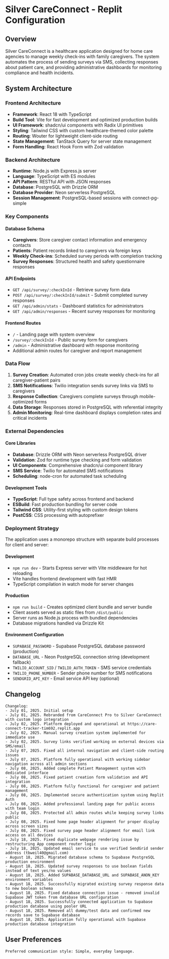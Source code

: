 # Silver CareConnect - Replit Configuration

## Overview

Silver CareConnect is a healthcare application designed for home care agencies to manage weekly check-ins with family caregivers. The system automates the process of sending surveys via SMS, collecting responses about patient care, and providing administrative dashboards for monitoring compliance and health incidents.

## System Architecture

### Frontend Architecture
- **Framework**: React 18 with TypeScript
- **Build Tool**: Vite for fast development and optimized production builds
- **UI Framework**: shadcn/ui components with Radix UI primitives
- **Styling**: Tailwind CSS with custom healthcare-themed color palette
- **Routing**: Wouter for lightweight client-side routing
- **State Management**: TanStack Query for server state management
- **Form Handling**: React Hook Form with Zod validation

### Backend Architecture
- **Runtime**: Node.js with Express.js server
- **Language**: TypeScript with ES modules
- **API Pattern**: RESTful API with JSON responses
- **Database**: PostgreSQL with Drizzle ORM
- **Database Provider**: Neon serverless PostgreSQL
- **Session Management**: PostgreSQL-based sessions with connect-pg-simple

### Key Components

#### Database Schema
- **Caregivers**: Store caregiver contact information and emergency contacts
- **Patients**: Patient records linked to caregivers via foreign keys
- **Weekly Check-ins**: Scheduled survey periods with completion tracking
- **Survey Responses**: Structured health and safety questionnaire responses

#### API Endpoints
- `GET /api/survey/:checkInId` - Retrieve survey form data
- `POST /api/survey/:checkInId/submit` - Submit completed survey responses
- `GET /api/admin/stats` - Dashboard statistics for administrators
- `GET /api/admin/responses` - Recent survey responses for monitoring

#### Frontend Routes
- `/` - Landing page with system overview
- `/survey/:checkInId` - Public survey form for caregivers
- `/admin` - Administrative dashboard with response monitoring
- Additional admin routes for caregiver and report management

### Data Flow

1. **Survey Creation**: Automated cron jobs create weekly check-ins for all caregiver-patient pairs
2. **SMS Notifications**: Twilio integration sends survey links via SMS to caregivers
3. **Response Collection**: Caregivers complete surveys through mobile-optimized forms
4. **Data Storage**: Responses stored in PostgreSQL with referential integrity
5. **Admin Monitoring**: Real-time dashboard displays completion rates and critical incidents

### External Dependencies

#### Core Libraries
- **Database**: Drizzle ORM with Neon serverless PostgreSQL driver
- **Validation**: Zod for runtime type checking and form validation
- **UI Components**: Comprehensive shadcn/ui component library
- **SMS Service**: Twilio for automated SMS notifications
- **Scheduling**: node-cron for automated task scheduling

#### Development Tools
- **TypeScript**: Full type safety across frontend and backend
- **ESBuild**: Fast production bundling for server code
- **Tailwind CSS**: Utility-first styling with custom design tokens
- **PostCSS**: CSS processing with autoprefixer

### Deployment Strategy

The application uses a monorepo structure with separate build processes for client and server:

#### Development
- `npm run dev` - Starts Express server with Vite middleware for hot reloading
- Vite handles frontend development with fast HMR
- TypeScript compilation in watch mode for server changes

#### Production
- `npm run build` - Creates optimized client bundle and server bundle
- Client assets served as static files from `/dist/public`
- Server runs as Node.js process with bundled dependencies
- Database migrations handled via Drizzle Kit

#### Environment Configuration
- `SUPABASE_PASSWORD` - Supabase PostgreSQL database password (production)
- `DATABASE_URL` - Neon PostgreSQL connection string (development fallback)
- `TWILIO_ACCOUNT_SID` / `TWILIO_AUTH_TOKEN` - SMS service credentials  
- `TWILIO_PHONE_NUMBER` - Sender phone number for SMS notifications
- `SENDGRID_API_KEY` - Email service API key (optional)

## Changelog
```
Changelog:
- July 01, 2025. Initial setup
- July 01, 2025. Rebranded from CareConnect Pro to Silver CareConnect with custom logo integration
- July 02, 2025. Platform deployed and operational at https://care-connect-tracker-tim692.replit.app
- July 02, 2025. Manual survey creation system implemented for immediate use
- July 02, 2025. Survey links verified working on external devices via SMS/email
- July 07, 2025. Fixed all internal navigation and client-side routing issues
- July 07, 2025. Platform fully operational with working sidebar navigation across all admin sections
- July 08, 2025. Added complete Patient Management system with dedicated interface
- July 08, 2025. Fixed patient creation form validation and API integration
- July 08, 2025. Platform fully functional for caregiver and patient management
- July 08, 2025. Implemented secure authentication system using Replit Auth
- July 08, 2025. Added professional landing page for public access with team login
- July 08, 2025. Protected all admin routes while keeping survey links public
- July 08, 2025. Fixed home page header alignment for proper display across screen sizes
- July 08, 2025. Fixed survey page header alignment for email link access on all devices
- July 18, 2025. Fixed duplicate webpage rendering issue by restructuring App component router logic
- July 18, 2025. Updated email service to use verified SendGrid sender address (tbweil40@gmail.com)
- August 18, 2025. Migrated database schema to Supabase PostgreSQL production environment
- August 18, 2025. Updated survey responses to use boolean fields instead of text yes/no values
- August 18, 2025. Added SUPABASE_DATABASE_URL and SUPABASE_ANON_KEY environment variables
- August 18, 2025. Successfully migrated existing survey response data to new boolean schema
- August 18, 2025. Fixed database connection issue - removed invalid Supabase JWT token from database URL configuration
- August 18, 2025. Successfully connected application to Supabase production database using pooler URL
- August 18, 2025. Removed all dummy/test data and confirmed new records save to Supabase database
- August 18, 2025. Application fully operational with Supabase production database integration
```

## User Preferences
```
Preferred communication style: Simple, everyday language.
```